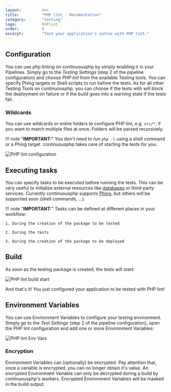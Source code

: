 ```yaml
---
layout:         doc
title:          "PHP lint - Documentation"
category:       "testing"
logo:           PHPlint
order:          8
excerpt:        "Test your application's syntax with PHP lint."
---
```

## Configuration
You can use php linting on continuousphp by simply enabling it in your Pipelines. Simply go to the *Testing Settings* (step 2 of the pipeline configuration)
and choose *PHP lint* from the available Testing tools. You can specify Phing targets or Shell scripts to run before the tests.
As for all other Testing Tools on continuousphp, you can choose if the tests with will block the deployment on failure or if the build goes into a warning state if the tests fail.

### Wildcards
You can use wildcards or entire folders to configure PHP lint, e.g. `src/*`, if you want to match multiple files at once. Folders will be parsed recursively.

!!! note "**IMPORTANT:**" 
    You don't need to run `php -l` using a shell command or a Phing target. continuousphp takes care of starting the tests for you.

![PHP lint configuration](/assets/doc/testing/phplint/configuration.png)

## Executing tasks

You can specify tasks to be executed before running the tests. This can be very useful to initialize external resources like [databases](//databases) or third-party services. Currently continuousphp supports [Phing](https://www.phing.info/), but others will be supported soon (shell commands, ...).

!!! note "**IMPORTANT:**" 
    Tasks can be defined at different places in your workflow:

    1. During the creation of the package to be tested

    2. During the tests

    3. During the creation of the package to be deployed

## Build

As soon as the testing package is created, the tests will start:

![PHP lint build start](/assets/doc/testing/phplint/build.png)

And that's it! You just configured your application to be tested with PHP lint!

## Environment Variables

You can use Environment Variables to configure your testing environment. Simply go to the *Test Settings* (step 2
of the pipeline configuration), open the PHP lint configuration and add one or more Environment Variables:

![PHP lint Env Vars](/assets/doc/testing/phplint/env-vars.png)

### Encryption

Environment Variables can (optionally) be encrypted. Pay attention that, once a variable is encrypted, you can no longer obtain
it's value. An encrypted Environment Variable can only be decrypted during a build by continuousphp's workers. Encrypted
Environment Variables will be masked in the build output.